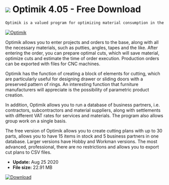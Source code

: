 # ![](https://cdn.softexe.net/static/icon/8/optimik-8448.png) Optimik 4.05 - Free Download

```sh
Optimik is a valued program for optimizing material consumption in the production of furniture, stonework and tinwork as well as finishing works. The program allows to prepare cutting boards of furniture boards, boards, sheets, glass, stone sheets, logs, countertops and window sills. Optimik has been adapted to work with panel saws.
```
[![Optimik](https://gallery.dpcdn.pl/imgc/Tools/68263/g_-_420x350_1.5_-_x20160525170232_0.png)](https://softexe.net/win/business/finance/optimik:hddh.html)

Optimik allows you to enter projects and orders to the base, along with all the necessary materials, such as putties, angles, tapes and the like. After entering the order, you can prepare optimal cuts, which will save material, optimize cuts and estimate the time of order execution. Production orders can be exported with files for CNC machines.
 
 Optimik has the function of creating a block of elements for cutting, which are particularly useful for designing drawer or sliding doors with a preserved pattern of rings. An interesting function that furniture manufacturers will appreciate is the possibility of parametric product creation. 
 
 
 In addition, Optimik allows you to run a database of business partners, i.e. contractors, subcontractors and material suppliers, along with settlements with different VAT rates for services and materials. The program also allows group work on a single basis. 
 
 
 The free version of Optimik allows you to create cutting plans with up to 30 parts, allows you to have 15 items in stock and 5 business partners in one database. Larger versions have Hobby and Workman versions. The most advanced, professional, there are no restrictions and allows you to export cut plans to CSV files.


- **Update:** Aug 25 2020
- **File size:** 22.91 MB

[![Download](https://cdn.softexe.net/static/img/download.png)](https://softexe.net/win/business/finance/optimik:hddh.html)

